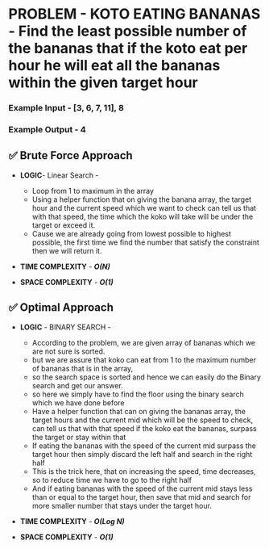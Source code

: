 # PROBLEM - KOTO EATING BANANAS - Find the least possible number of the bananas that if the koto eat per hour he will eat all the bananas within the given target hour

### Example Input - [3, 6, 7, 11], 8
### Example Output - 4

## ✅ Brute Force Approach
- **LOGIC**- Linear Search - 
    - Loop from 1 to maximum in the array
    - Using a helper function that on giving the banana array, the target hour and the current speed which we want to check can tell us that with that speed, the time which the koko will take will be under the target or exceed it.
    - Cause we are already going from lowest possible to highest possible, the first time we find the number that satisfy the constraint then we will return it.

- **TIME COMPLEXITY** - ***O(N)***
- **SPACE COMPLEXITY** - ***O(1)***

## ✅ Optimal Approach

- **LOGIC** - BINARY SEARCH - 
    - According to the problem, we are given array of bananas which we are not sure is sorted.
    - but we are assure that koko can eat from 1 to the maximum number of bananas that is in the array, 
    - so the search space is sorted and hence we can easily do the Binary search and get our answer.
    - so here we simply have to find the floor using the binary search which we have done before
    - Have a helper function that can on giving the bananas array, the target hours and the current mid which will be the speed to check, can tell us that with that speed if the koko eat the bananas, surpass the target or stay within that
    - If eating the bananas with the speed of the current mid surpass the target hour then simply discard the left half and search in the right half
    - This is the trick here, that on increasing the speed, time decreases, so to reduce time we have to go to the right half
    - And if eating bananas with the speed of the current mid stays less than or equal to the target hour, then save that mid and search for more smaller number that stays under the target hour.

- **TIME COMPLEXITY** - ***O(Log N)***
- **SPACE COMPLEXITY** - ***O(1)***